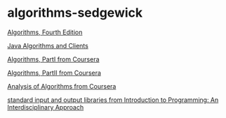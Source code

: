 algorithms-sedgewick
====================

[Algorithms, Fourth Edition](http://goo.gl/T95g6)

[Java Algorithms and Clients](http://algs4.cs.princeton.edu/code/)

[Algorithms, PartI from Coursera](https://www.coursera.org/course/algs4partI)

[Algorithms, PartII from Coursera](https://www.coursera.org/course/algs4partII)

[Analysis of Algorithms from Coursera](https://www.coursera.org/course/aofa)

[standard input and output libraries from Introduction to Programming: An Interdisciplinary Approach](http://introcs.cs.princeton.edu/java/stdlib/)

